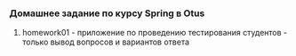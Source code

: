 ### Домашнее задание по курсу Spring в Otus

1. homework01 - приложение по проведению тестирования студентов - только вывод вопросов и вариантов ответа
